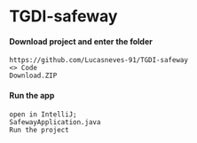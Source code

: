 ﻿# TGDI-safeway

 #### Download project and enter the folder
```
https://github.com/Lucasneves-91/TGDI-safeway
<> Code
Download.ZIP
```

#### Run the app
```
open in IntelliJ;
SafewayApplication.java
Run the project
```
